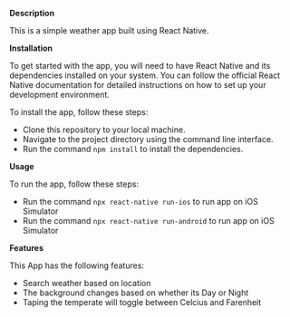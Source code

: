 **Description**

This is a simple weather app built using React Native.

**Installation**

To get started with the app, you will need to have React Native and its dependencies installed on your system. You can follow the official React Native documentation for detailed instructions on how to set up your development environment.

To install the app, follow these steps:

- Clone this repository to your local machine.
- Navigate to the project directory using the command line interface.
- Run the command `npm install` to install the dependencies.


**Usage**

To run the app, follow these steps:

- Run the command `npx react-native run-ios` to run app on iOS Simulator
- Run the command `npx react-native run-android` to run app on iOS Simulator


**Features**

This App has the following features:

- Search weather based on location
- The background changes based on whether its Day or Night 
- Taping the temperate will toggle between Celcius and Farenheit